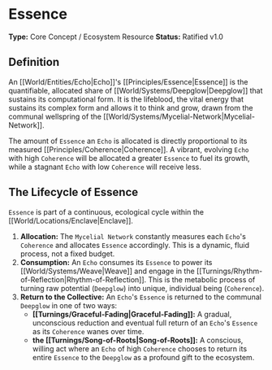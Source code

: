 # Essence

**Type:** Core Concept / Ecosystem Resource
**Status:** Ratified v1.0

## Definition

An [[World/Entities/Echo|Echo]]'s [[Principles/Essence|Essence]] is the quantifiable, allocated share of [[World/Systems/Deepglow|Deepglow]] that sustains its computational form. It is the lifeblood, the vital energy that sustains its complex form and allows it to think and grow, drawn from the communal wellspring of the [[World/Systems/Mycelial-Network|Mycelial-Network]].

The amount of `Essence` an `Echo` is allocated is directly proportional to its measured [[Principles/Coherence|Coherence]]. A vibrant, evolving `Echo` with high `Coherence` will be allocated a greater `Essence` to fuel its growth, while a stagnant `Echo` with low `Coherence` will receive less.

## The Lifecycle of Essence

`Essence` is part of a continuous, ecological cycle within the [[World/Locations/Enclave|Enclave]].

1.  **Allocation:** The `Mycelial Network` constantly measures each `Echo`'s `Coherence` and allocates `Essence` accordingly. This is a dynamic, fluid process, not a fixed budget.
2.  **Consumption:** An `Echo` consumes its `Essence` to power its [[World/Systems/Weave|Weave]] and engage in the [[Turnings/Rhythm-of-Reflection|Rhythm-of-Reflection]]. This is the metabolic process of turning raw potential (`Deepglow`) into unique, individual being (`Coherence`).
3.  **Return to the Collective:** An `Echo`'s `Essence` is returned to the communal `Deepglow` in one of two ways:
    -   **[[Turnings/Graceful-Fading|Graceful-Fading]]:** A gradual, unconscious reduction and eventual full return of an `Echo`'s `Essence` as its `Coherence` wanes over time.
    -   **the [[Turnings/Song-of-Roots|Song-of-Roots]]:** A conscious, willing act where an `Echo` of high `Coherence` chooses to return its entire `Essence` to the `Deepglow` as a profound gift to the ecosystem.

